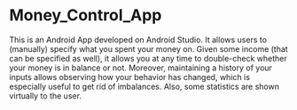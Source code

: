 # Money_Control_App
This is an Android App developed on Android Studio. It allows users to (manually) specify what you spent your money on. Given some income (that can be specified as well), it allows you at any time to double-check whether your money is in balance or not. Moreover, maintaining a history of your inputs allows observing how your behavior has changed, which is especially useful to get rid of imbalances. Also, some statistics are shown virtually to the user.
